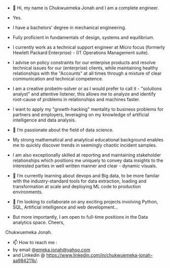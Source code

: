 - 👋 Hi, my name is Chukwuemeka Jonah and I am a complete engineer.
-    Yes.
- I have a bachelors' degree in mechanical engineering. 
- Fully proficient in fundamentals of design, systems and equilibrium.
- I currently work as a technical support engineer at Micro focus (formerly Hewlett Packard Enterprise) - (IT Operations Management suite). 
- I advise on policy constraints for our enterpise products and resolve technical issues for our (enterprise) clients, while maintaining healthy relationships with the "Accounts" at all times through a mixture of clear communication and technical competence. 


- I am a creative probelm-solver or as I would prefer to call it - "solutions analyst" and attentive listener, this allows me to analyze and identify root-cause of problems in relationships and machines faster. 
- I want to apply my "growth-hacking" mentality to business problems for partners and employers, leveraging on my knowledge of artificial intelligence and data analysis. 
- 👀 I’m passionate about the field of data science.
- My strong mathematical and analytical educational background enables me to quickly discover trends in seemingly chaotic incident samples.
- I am also exceptionally skilled at reporting and maintaining stakeholder relationships which positions me uniquely to convey data insights to the interested parties in well written manner and clear - dynamic visuals. 



- 🌱 I’m currently learning about devops and Big data, to be more familar with the industry-standard tools for data extraction, loading and transformation at scale and deploying ML code to production environments. 
- 💞️ I’m looking to collaborate on any exciting projects involving Python, SQL, Artificial intelligence and web development...
- But more importantly, I am open to full-time positions in the Data analytics space.
Cheers,

Chukwuemeka Jonah.

- 📫 How to reach me : 
- by email @emeka.jonah@yahoo.com 
- and Linkedin @ https://www.linkedin.com/in/chukwuemeka-jonah-aa984211b/.

<!---
jonahbanks1/jonahbanks1 is a ✨ special ✨ repository because its `README.md` (this file) appears on your GitHub profile.
You can click the Preview link to take a look at your changes.
--->
